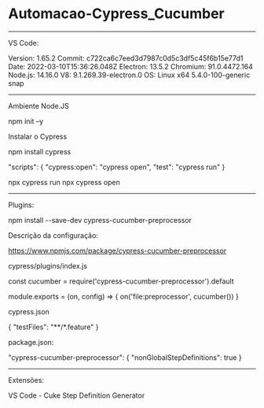 # Automacao-Cypress_Cucumber

************************************************
VS Code:

Version: 1.65.2
Commit: c722ca6c7eed3d7987c0d5c3df5c45f6b15e77d1
Date: 2022-03-10T15:36:26.048Z
Electron: 13.5.2
Chromium: 91.0.4472.164
Node.js: 14.16.0
V8: 9.1.269.39-electron.0
OS: Linux x64 5.4.0-100-generic snap

*************************************************
Ambiente Node.JS

npm init –y

Instalar o Cypress

npm install cypress

"scripts": {
    "cypress:open": "cypress open",
    "test": "cypress run"
 }

 npx cypress run
 npx cypress open

*************************************************
Plugins:

npm install --save-dev cypress-cucumber-preprocessor

Descrição da configuração:

https://www.npmjs.com/package/cypress-cucumber-preprocessor

cypress/plugins/index.js

const cucumber = require('cypress-cucumber-preprocessor').default

module.exports = (on, config) => {
  on('file:preprocessor', cucumber())
}

cypress.json

{
	"testFiles": "**/*.feature"
}

package.json:

"cypress-cucumber-preprocessor": {
  "nonGlobalStepDefinitions": true
}

**************************************************

Extensões:

VS Code - Cuke Step Definition Generator



